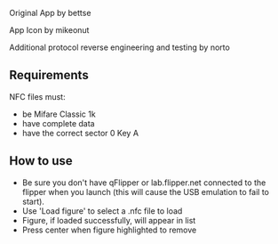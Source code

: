 Original App by bettse

App Icon by mikeonut

Additional protocol reverse engineering and testing by norto


## Requirements

NFC files must:

- be Mifare Classic 1k
- have complete data
- have the correct sector 0 Key A

## How to use

- Be sure you don't have qFlipper or lab.flipper.net connected to the flipper when you launch (this will cause the USB emulation to fail to start).
- Use 'Load figure' to select a .nfc file to load
- Figure, if loaded successfully, will appear in list
- Press center when figure highlighted to remove
